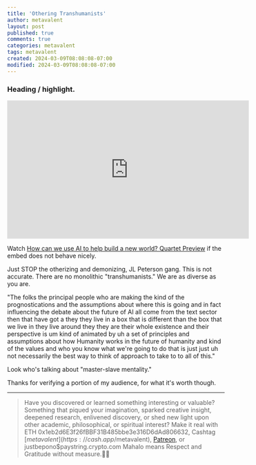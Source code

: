 ```yaml
---
title: 'Othering Transhumanists'
author: metavalent
layout: post
published: true
comments: true
categories: metavalent
tags: metavalent
created: 2024-03-09T08:08:08-07:00
modified: 2024-03-09T08:08:08-07:00
---
```


### Heading / highlight.

<!-- YouTube Player -->
<iframe id="ytplayer" type="text/html" class="center"loading="lazy" width="560" height="320" src="https://www.youtube.com/embed/DHdIUu4pSM4" frameborder="0"></iframe>

Watch [How can we use AI to help build a new world? Quartet Preview](https://youtu.be/DHdIUu4pSM4) if the embed does not behave nicely.

Just STOP the otherizing and demonizing, JL Peterson gang. This is not accurate. There are no monolithic "transhumanists." We are as diverse as you are.

"The folks the principal people who are making the kind of the prognostications and the assumptions about where this is going and in fact influencing the debate about the future of AI all come from the text sector then that have got a they they live in a box that is different than the box that we live in they live around they they are their whole existence and their perspective is um kind of animated by uh a set of principles and assumptions about how Humanity works in the future of humanity and kind of the values and who you know what we're going to do that is just just uh not necessarily the best way to think of approach to take to to all of this."

Look who's talking about "master-slave mentality."

Thanks for verifying a portion of my audience, for what it's worth though.

---
> Have you discovered or learned something interesting or valuable? Something that piqued your imagination, sparked creative insight, deepened research, enlivened discovery, or shed new light upon other academic, philosophical, or spiritual interest? Make it real with ETH 0x1eb2d6E3f26fBBF31B485bbe3e316D6dAd806632, Cashtag [$metavalent](https://cash.app/$metavalent), [Patreon](https://patreon.com/metavalent), or justbepono$paystring.crypto.com Mahalo means Respect and Gratitude without measure.🙏🏼
